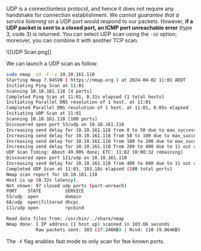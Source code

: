 UDP is a connectionless protocol, and hence it does not require any handshake for connection establishment. We *cannot guarantee that a service listening* on a UDP port would respond to our packets. However, **if a UDP packet is sent to a closed port, an ICMP port unreachable error** (type 3, code 3) is returned. You can select UDP scan using the `-sU` option; moreover, you can combine it with another TCP scan.

![[UDP Scan.png]]

We can launch a UDP scan as follow:

```bash
sudo nmap -sU -F -v 10.10.161.118
Starting Nmap 7.94SVN ( https://nmap.org ) at 2024-04-02 11:01 AEDT
Initiating Ping Scan at 11:01
Scanning 10.10.161.118 [4 ports]
Completed Ping Scan at 11:01, 0.31s elapsed (1 total hosts)
Initiating Parallel DNS resolution of 1 host. at 11:01
Completed Parallel DNS resolution of 1 host. at 11:01, 0.05s elapsed
Initiating UDP Scan at 11:01
Scanning 10.10.161.118 [100 ports]
Discovered open port 53/udp on 10.10.161.118
Increasing send delay for 10.10.161.118 from 0 to 50 due to max_successful_tryno increase to 4
Increasing send delay for 10.10.161.118 from 50 to 100 due to max_successful_tryno increase to 5
Increasing send delay for 10.10.161.118 from 100 to 200 due to max_successful_tryno increase to 6
Increasing send delay for 10.10.161.118 from 200 to 400 due to 11 out of 11 dropped probes since last increase.
UDP Scan Timing: About 49.00% done; ETC: 11:02 (0:00:32 remaining)
Discovered open port 111/udp on 10.10.161.118
Increasing send delay for 10.10.161.118 from 400 to 800 due to 11 out of 19 dropped probes since last increase.
Completed UDP Scan at 11:03, 103.18s elapsed (100 total ports)
Nmap scan report for 10.10.161.118
Host is up (0.32s latency).
Not shown: 97 closed udp ports (port-unreach)
PORT    STATE         SERVICE
53/udp  open          domain
68/udp  open|filtered dhcpc
111/udp open          rpcbind

Read data files from: /usr/bin/../share/nmap
Nmap done: 1 IP address (1 host up) scanned in 103.66 seconds
           Raw packets sent: 303 (17.246KB) | Rcvd: 110 (9.064KB)

```

The `-F` flag enables fast mode to only scan for few known ports.